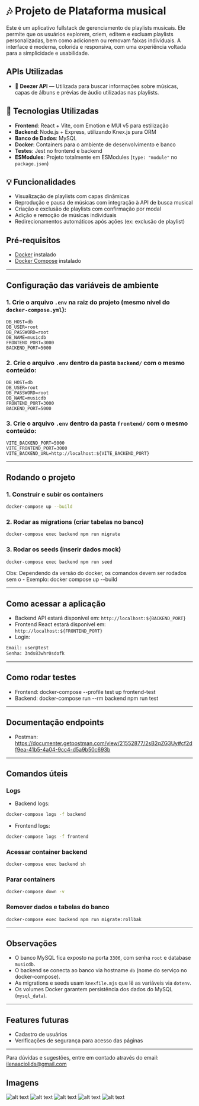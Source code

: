 # 🎶 Projeto de Plataforma musical

Este é um aplicativo fullstack de gerenciamento de playlists musicais. Ele permite que os usuários explorem, criem, editem e excluam playlists personalizadas, bem como adicionem ou removam faixas individuais. A interface é moderna, colorida e responsiva, com uma experiência voltada para a simplicidade e usabilidade.

## APIs Utilizadas

- 🎵 **Deezer API** — Utilizada para buscar informações sobre músicas, capas de álbuns e prévias de áudio utilizadas nas playlists.

## 🔧 Tecnologias Utilizadas

- **Frontend**: React + Vite, com Emotion e MUI v5 para estilização
- **Backend**: Node.js + Express, utilizando Knex.js para ORM
- **Banco de Dados**: MySQL
- **Docker**: Containers para o ambiente de desenvolvimento e banco
- **Testes**: Jest no frontend e backend
- **ESModules**: Projeto totalmente em ESModules (`type: "module"` no `package.json`)

## 💡 Funcionalidades

- Visualização de playlists com capas dinâmicas
- Reprodução e pausa de músicas com integração à API de busca musical
- Criação e exclusão de playlists com confirmação por modal
- Adição e remoção de músicas individuais
- Redirecionamentos automáticos após ações (ex: exclusão de playlist)

## Pré-requisitos

- [Docker](https://docs.docker.com/get-docker/) instalado
- [Docker Compose](https://docs.docker.com/compose/install/) instalado

---

## Configuração das variáveis de ambiente

### 1. Crie o arquivo `.env` na raiz do projeto (mesmo nível do `docker-compose.yml`):

```env
DB_HOST=db
DB_USER=root
DB_PASSWORD=root
DB_NAME=musicdb
FRONTEND_PORT=3000
BACKEND_PORT=5000
```

### 2. Crie o arquivo `.env` dentro da pasta `backend/` com o mesmo conteúdo:

```env
DB_HOST=db
DB_USER=root
DB_PASSWORD=root
DB_NAME=musicdb
FRONTEND_PORT=3000
BACKEND_PORT=5000
```

### 3. Crie o arquivo `.env` dentro da pasta `frontend/` com o mesmo conteúdo:

```env
VITE_BACKEND_PORT=5000
VITE_FRONTEND_PORT=3000
VITE_BACKEND_URL=http://localhost:${VITE_BACKEND_PORT}
```

---

## Rodando o projeto

### 1. Construir e subir os containers

```bash
docker-compose up --build
```

### 2. Rodar as migrations (criar tabelas no banco)

```bash
docker-compose exec backend npm run migrate
```

### 3. Rodar os seeds (inserir dados mock)

```bash
docker-compose exec backend npm run seed
```

Obs: Dependendo da versão do docker, os comandos devem ser rodados sem o -
Exemplo: docker compose up --build

---

## Como acessar a aplicação

- Backend API estará disponível em: `http://localhost:${BACKEND_PORT}`
- Frontend React estará disponível em: `http://localhost:${FRONTEND_PORT}`
- Login:

```bash
Email: user@test
Senha: 3nds83whr0sdofk
```

---

## Como rodar testes

- Frontend: docker-compose --profile test up frontend-test
- Backend: docker-compose run --rm backend npm run test

---

## Documentação endpoints

- Postman: https://documenter.getpostman.com/view/21552877/2sB2qZG3Uy#cf2df9ea-41b5-4a04-9cc4-d5a9b50c693b

---

## Comandos úteis

### Logs

- Backend logs:

```bash
docker-compose logs -f backend
```

- Frontend logs:

```bash
docker-compose logs -f frontend
```

### Acessar container backend

```bash
docker-compose exec backend sh
```

### Parar containers

```bash
docker-compose down -v
```

### Remover dados e tabelas do banco

```bash
docker-compose exec backend npm run migrate:rollbak
```

---

## Observações

- O banco MySQL fica exposto na porta `3306`, com senha `root` e database `musicdb`.
- O backend se conecta ao banco via hostname `db` (nome do serviço no docker-compose).
- As migrations e seeds usam `knexfile.mjs` que lê as variáveis via `dotenv`.
- Os volumes Docker garantem persistência dos dados do MySQL (`mysql_data`).

---

## Features futuras

- Cadastro de usuários
- Verificações de segurança para acesso das páginas

---

Para dúvidas e sugestões, entre em contado através do email: ilenaaciolids@gmail.com

## Imagens

![alt text](image.png)
![alt text](image-1.png)
![alt text](image-2.png)
![alt text](image-3.png)
![alt text](image-4.png)
